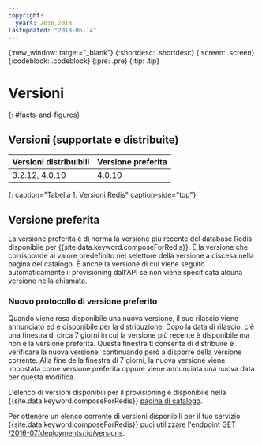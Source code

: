 ```yaml
---
copyright:
  years: 2016,2018
lastupdated: "2018-06-14"
---
```


{:new_window: target="_blank"}
{:shortdesc: .shortdesc}
{:screen: .screen}
{:codeblock: .codeblock}
{:pre: .pre}
{:tip: .tip}

# Versioni 
{: #facts-and-figures}

## Versioni (supportate e distribuite)

Versioni distribuibili| Versione preferita
----------|-----------
3.2.12, 4.0.10 | 4.0.10
{: caption="Tabella 1. Versioni Redis" caption-side="top"}

## Versione preferita

La versione preferita è di norma la versione più recente del database Redis disponibile per {{site.data.keyword.composeForRedis}}. È la versione che corrisponde al valore predefinito nel selettore della versione a discesa nella pagina del catalogo. È anche la versione di cui viene seguito automaticamente il provisioning dall'API se non viene specificata alcuna versione nella chiamata.

### Nuovo protocollo di versione preferito

Quando viene resa disponibile una nuova versione, il suo rilascio viene annunciato ed è disponibile per la distribuzione. Dopo la data di rilascio, c'è una finestra di circa 7 giorni in cui la versione più recente è disponibile ma non è la versione preferita. Questa finestra ti consente di distribuire e verificare la nuova versione, continuando però a disporre della versione corrente. Alla fine della finestra di 7 giorni, la nuova versione viene impostata come versione preferita oppure viene annunciata una nuova data per questa modifica.

L'elenco di versioni disponibili per il provisioning è disponibile nella {{site.data.keyword.composeForRedis}} [pagina di catalogo](https://console.{DomainName}/catalog/services/compose-for-redis).

Per ottenere un elenco corrente di versioni disponibili per il tuo servizio {{site.data.keyword.composeForRedis}} puoi utilizzare l'endpoint
[GET /2016-07/deployments/:id/versions](https://apidocs.compose.com/v1.0/reference#2016-07-get-deployments-versions).
